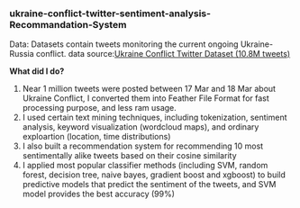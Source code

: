 ### ukraine-conflict-twitter-sentiment-analysis-Recommandation-System

Data: Datasets contain tweets monitoring the current ongoing Ukraine-Russia conflict. 
data source:[Ukraine Conflict Twitter Dataset (10.8M tweets)](https://www.kaggle.com/datasets/bwandowando/ukraine-russian-crisis-twitter-dataset-1-2-m-rows/code)

**What did I do?**
1. Near 1 million tweets were posted between 17 Mar and 18 Mar about Ukraine Conflict, I converted them into Feather File Format for fast processing purpose, and less ram usage.
2. I used certain text mining techniques, including tokenization, sentiment analysis, keyword visualization (wordcloud maps), and ordinary exploartion (location, time distributions)
3. I also built a recommendation system for recommending 10 most sentimentally alike tweets based on their cosine similarity
4. I applied most popular classifier methods (including SVM, random forest, decision tree, naive bayes, gradient boost and xgboost) to build predictive models that predict the sentiment of the tweets, and SVM model provides the best accuracy (99%)
